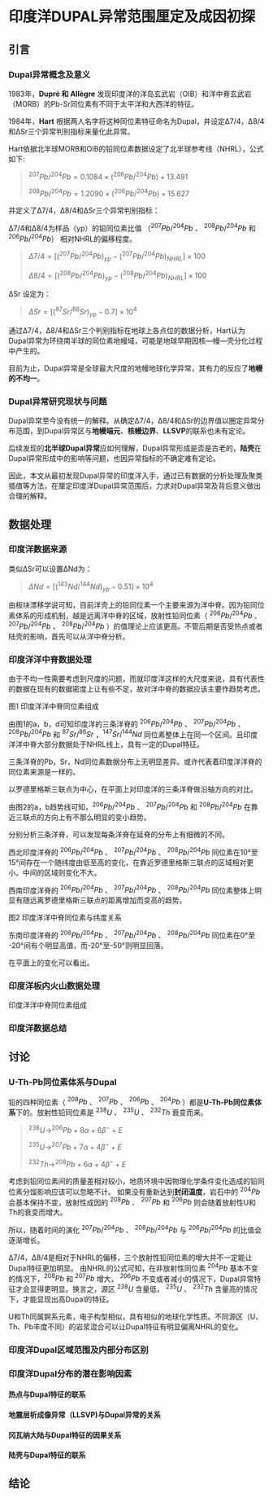 # 印度洋DUPAL异常范围厘定及成因初探

## 引言

### Dupal异常概念及意义

1983年，**Dupré 和 Allègre** 发现印度洋的洋岛玄武岩（OIB）和洋中脊玄武岩（MORB）的Pb-Sr同位素有不同于太平洋和大西洋的特征。

1984年，**Hart** 根据两人名字将这种同位素特征命名为Dupal，并设定Δ7/4，Δ8/4和ΔSr三个异常判别指标来量化此异常。

Hart依据北半球MORB和OIB的铅同位素数据设定了北半球参考线（NHRL），公式如下:

> $^{207}Pb/^{204}Pb = 0.1084 × (^{206}Pb/^{204}Pb) + 13.491$
>
> $^{208}Pb/^{204}Pb = 1.2090 × (^{206}Pb/^{204}Pb) + 15.627$

并定义了Δ7/4，Δ8/4和ΔSr三个异常判别指标：

Δ7/4和Δ8/4为样品（yp）的铅同位素比值 （$^{207} Pb/ ^{204} Pb$ 、 $^{208} Pb/ ^{204} Pb$ 和 $^{206} Pb/ ^{204} Pb$） 相对NHRL的偏移程度。

> $Δ7/4=[ (^{207} Pb/ ^{204} Pb)_{yp} - (^{207} Pb/ ^{204} Pb)_{NHRL}]×100$
>
> $Δ8/4 =[ (^{208} Pb/ ^{204} Pb)_{yp} - (^{208} Pb/ ^{204} Pb)_{NHRL}]×100$

ΔSr 设定为：

> $ΔSr =[ (^{87}Sr/^{86}Sr)_{yp} - 0.7] ×10^4$

通过Δ7/4，Δ8/4和ΔSr三个判别指标在地球上各点位的数据分析，Hart认为Dupal异常为环绕南半球的同位素地幔域，可能是地球早期因核—幔—壳分化过程中产生的。

目前为止，Dupal异常是全球最大尺度的地幔地球化学异常，其有力的反应了**地幔的不均一**。

### Dupal异常研究现状与问题

Dupal异常至今没有统一的解释。从确定Δ7/4，Δ8/4和ΔSr的边界值以圈定异常分布范围，到Dupal异常区与**地幔端元**、**核幔边界**、**LLSVP**的联系也未有定论。

后续发现的**北半球Dupal异常**应如何理解，Dupal异常形成是否是古老的，**陆壳**在Dupal异常形成中的影响等问题，也因异常指标的不确定难有定论。

因此，本文从最初发现Dupal异常的印度洋入手，通过已有数据的分析处理及聚类插值等方法，在厘定印度洋Dupal异常范围后，力求对Dupal异常及背后意义做出合理的解释。

## 数据处理

### 印度洋数据来源

类似ΔSr可以设置ΔNd为：

> $ΔNd =[ (^{143}Nd/^{144}Nd)_{yp} - 0.51] ×10^4$

由板块漂移学说可知，目前洋壳上的铅同位素一个主要来源为洋中脊。因为铅同位素体系的形成机制，越是远离洋中脊的区域，放射性铅同位素（ $^{206} Pb/ ^{204} Pb$ 、 $^{207} Pb/ ^{204} Pb$ 、 $^{208} Pb/ ^{204} Pb$ ）的值理论上应该更高。不管后期是否受热点或者陆壳的影响，首先可以从洋中脊分析。

### 印度洋洋中脊数据处理

由于不均一性需要考虑到尺度的问题，而就印度洋这样的大尺度来说，具有代表性的数据在现有的数据密度上让有些不足，故对洋中脊的数据应该主要作趋势考虑。

图1 印度洋洋中脊同位素组成

由图1的a，b，d可知印度洋的三条洋脊的 $^{206} Pb/ ^{204} Pb$ 、 $^{207} Pb/ ^{204} Pb$ 、 $^{208} Pb/ ^{204} Pb$ 和 $^{87}Sr/^{86}Sr$ ，$^{147}Sr/^{144}Nd$ 同位素整体上在同一个区间。且印度洋洋中脊大部分数据处于NHRL线上，具有一定的Dupal特征。

三条洋脊的Pb，Sr，Nd同位素数据分布上无明显差异。或许代表着印度洋洋脊的同位素来源是一样的。

以罗德里格斯三联点为中心，在平面上对印度洋的三条洋脊做沿轴方向的对比。

由图2的a，b趋势线可知，$^{206} Pb/ ^{204} Pb$ 、 $^{207} Pb/ ^{204} Pb$ 和 $^{208} Pb/ ^{204} Pb$ 在靠近三联点的方向上有不那么明显的变小趋势。

分别分析三条洋脊，可以发现每条洋脊在延脊的分布上有细微的不同。

西北印度洋脊的 $^{206} Pb/ ^{204} Pb$ 、 $^{207} Pb/ ^{204} Pb$ 、 $^{208} Pb/ ^{204} Pb$ 同位素在10°至15°间存在一个随纬度由低至高的变化，在靠近罗德里格斯三联点的区域相对更小。中间的区域则变化不大。

西南印度洋脊的 $^{206} Pb/ ^{204} Pb$ 、 $^{207} Pb/ ^{204} Pb$ 、 $^{208} Pb/ ^{204} Pb$ 同位素整体上明显有随远离罗德里格斯三联点的距离增加而变高的趋势。

图2 印度洋洋中脊同位素与纬度关系

东南印度洋脊的 $^{206} Pb/ ^{204} Pb$ 、 $^{207} Pb/ ^{204} Pb$ 、 $^{208} Pb/ ^{204} Pb$ 同位素在0°至 -20°间有个明显高值，而-20°至-50°则明显回落。

在平面上的变化可以看出。

### 印度洋板内火山数据处理

印度洋洋中脊同位素组成

### 印度洋数据总结

## 讨论

### U-Th-Pb同位素体系与Dupal

铅的四种同位素（ $^{208}Pb$ 、 $^{207}Pb$ 、 $^{206}Pb$ 、 $^{204}Pb$ ）都是**U-Th-Pb同位素体系**下的。放射性铅同位素是 $^{238}U$ 、 $^{235}U$ 、 $^{232}Th$ 衰变而来。

> $^{238}U \to ^{206}Pb + 8 \alpha + 6 \beta ^{-} + E$
>
> $^{235}U \to ^{207}Pb + 7 \alpha + 4 \beta ^{-} + E$
>
> $^{232}Th \to ^{208}Pb + 6 \alpha + 4 \beta ^{-} + E$

考虑到铅同位素间的质量差相对较小，地质环境中因物理化学条件变化造成的铅同位素分馏影响应该可以忽略不计。
如果没有重新达到**封闭温度**，岩石中的 $^{204}Pb$ 会基本保持不变，放射性成因的 $^{208}Pb$ 、 $^{207}Pb$ 和 $^{206}Pb$ 则会随着放射性U和Th的衰变而增大。

所以，随着时间的演化 $^{207} Pb/ ^{204} Pb$ 、 $^{208} Pb/ ^{204} Pb$ 与 $^{206} Pb/ ^{204} Pb$ 的比值会逐渐增长。

Δ7/4，Δ8/4是相对于NHRL的偏移，三个放射性铅同位素的增大并不一定能让Dupal特征更加明显。
由NHRL的公式可知，在非放射性同位素 $^{204}Pb$ 基本不变的情况下，$^{208}Pb$ 和 $^{207}Pb$ 增大， $^{206}Pb$ 不变或者减小的情况下，Dupal异常特征才会显得更明显。换言之，源区 $^{238}U$ 含量低， $^{235}U$ 、 $^{232}Th$ 含量高的情况下，才能显现出高Dupal的特征。

U和Th同属锕系元素，电子构型相似，具有相似的地球化学性质。不同源区（U、Th、Pb丰度不同）的岩浆混合可以让Dupal特征有明显偏离NHRL的变化。

### 印度洋Dupal区域范围及内部分布区别

### 印度洋Dupal分布的潜在影响因素

#### 热点与Dupal特征的联系

#### 地震层析成像异常（LLSVP)与Dupal异常的关系

#### 冈瓦纳大陆与Dupal特征的因果关系

#### 陆壳与Dupal特征的联系

## 结论
